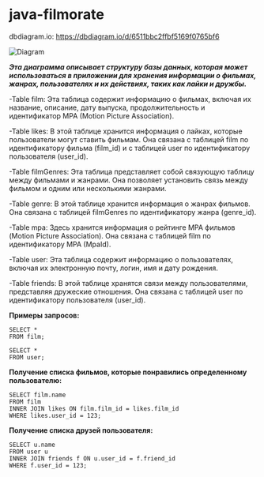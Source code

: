 # java-filmorate

dbdiagram.io: https://dbdiagram.io/d/6511bbc2ffbf5169f0765bf6

![Diagram](https://github.com/iamAlimzhan/java-filmorate/assets/120095829/7791405e-755d-4e00-9880-da4f6b0623c3)



***Эта диаграмма описывает структуру базы данных, которая может использоваться в приложении для хранения информации
о фильмах, жанрах, пользователях и их действиях, таких как лайки и дружбы.***

-Table film: Эта таблица содержит информацию о фильмах, включая их название, описание, дату выпуска, продолжительность и 
идентификатор MPA (Motion Picture Association).

-Table likes: В этой таблице хранится информация о лайках, которые пользователи могут ставить фильмам. Она связана с 
таблицей film по идентификатору фильма (film_id) и с таблицей user по идентификатору пользователя (user_id).

-Table filmGenres: Эта таблица представляет собой связующую таблицу между фильмами и жанрами. Она позволяет установить 
связь между фильмом и одним или несколькими жанрами.

-Table genre: В этой таблице хранится информация о жанрах фильмов. Она связана с таблицей filmGenres по идентификатору 
жанра (genre_id).

-Table mpa: Здесь хранится информация о рейтинге MPA фильмов (Motion Picture Association). Она связана с таблицей film 
по идентификатору MPA (MpaId).

-Table user: Эта таблица содержит информацию о пользователях, включая их электронную почту, логин, имя и дату рождения.

-Table friends: В этой таблице хранятся связи между пользователями, представляя дружеские отношения. Она связана с 
таблицей user по идентификатору пользователя (user_id).

**Примеры запросов:**
```
SELECT *
FROM film;
```
```
SELECT *
FROM user;
```

**Получение списка фильмов, которые понравились определенному пользователю:**
```
SELECT film.name
FROM film
INNER JOIN likes ON film.film_id = likes.film_id
WHERE likes.user_id = 123;
```

**Получение списка друзей пользователя:**
```
SELECT u.name
FROM user u
INNER JOIN friends f ON u.user_id = f.friend_id
WHERE f.user_id = 123;
```
